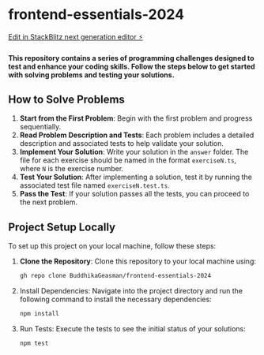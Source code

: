 # frontend-essentials-2024

[Edit in StackBlitz next generation editor ⚡️](https://stackblitz.com/~/github.com/BuddhikaGeasman/frontend-essentials-2024)

#### This repository contains a series of programming challenges designed to test and enhance your coding skills. Follow the steps below to get started with solving problems and testing your solutions.

## How to Solve Problems

1. **Start from the First Problem**: Begin with the first problem and progress sequentially.
2. **Read Problem Description and Tests**: Each problem includes a detailed description and associated tests to help validate your solution.
3. **Implement Your Solution**: Write your solution in the `answer` folder. The file for each exercise should be named in the format `exerciseN.ts`, where `N` is the exercise number.
4. **Test Your Solution**: After implementing a solution, test it by running the associated test file named `exerciseN.test.ts`.
5. **Pass the Test**: If your solution passes all the tests, you can proceed to the next problem.

## Project Setup Locally

To set up this project on your local machine, follow these steps:

1. **Clone the Repository**: Clone this repository to your local machine using:
   ```bash
   gh repo clone BuddhikaGeasman/frontend-essentials-2024
   ```
2. Install Dependencies: Navigate into the project directory and run the following command to install the necessary dependencies:
    ```bash
    npm install
    ```
3. Run Tests: Execute the tests to see the initial status of your solutions:
    ```bash
    npm test
    ``` 
